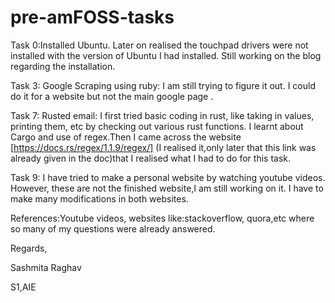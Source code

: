 # pre-amFOSS-tasks
Task 0:Installed Ubuntu. Later on realised the touchpad drivers were not installed with the version of Ubuntu I had installed.
      Still working on the blog regarding the installation.
      
Task 3: Google Scraping using ruby: I am still trying to figure it out. I could do it for a website but not the main google page .

Task 7: Rusted email: I first tried basic coding in rust, like taking in values, printing them, etc by checking out various rust functions. I learnt about Cargo and use of regex.Then I came across the website [https://docs.rs/regex/1.1.9/regex/] (I realised it,only later that this link was already given in the doc)that I realised what I had to do for this task.

Task 9: I have tried to make a personal website by watching youtube videos. However, these are not the finished website,I am still working on it. I have to make many modifications in both websites.


References:Youtube videos, websites like:stackoverflow, quora,etc where so many of my questions were already answered.



Regards,

Sashmita Raghav

S1,AIE
